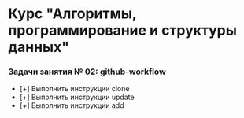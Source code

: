 # Курс "Алгоритмы, программирование и структуры данных"

### Задачи занятия № 02: github-workflow

- [+] Выполнить инструкции clone
- [+] Выполнить инструкции update
- [+] Выполнить инструкции add